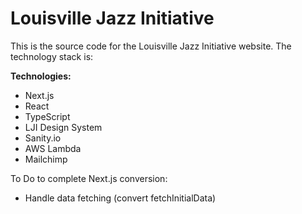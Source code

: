 # Louisville Jazz Initiative

This is the source code for the Louisville Jazz Initiative website. The technology stack is:

**Technologies:**

- Next.js
- React
- TypeScript
- LJI Design System
- Sanity.io
- AWS Lambda
- Mailchimp


To Do to complete Next.js conversion:

- Handle data fetching (convert fetchInitialData)

